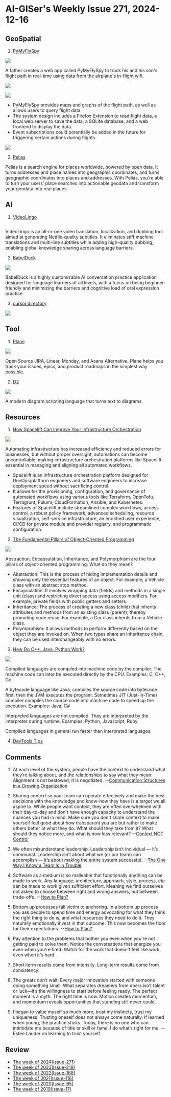 # AI-GISer's Weekly Issue 271, 2024-12-16

## GeoSpatial

1. [PyMyFlySpy](https://robertheaton.com/pymyflyspy/)

![](https://robertheaton.com/images/pymyflyspy/ss-main.png)

A father creates a web app called PyMyFlySpy to track his and his son's flight path in real-time using data from the airplane's in-flight wifi.

![](https://robertheaton.com/images/pymyflyspy/ss-graphs.png)

![](https://robertheaton.com/images/pymyflyspy/systems-diagram-2024-11-19.png)

- PyMyFlySpy provides maps and graphs of the flight path, as well as allows users to query flight data.
- The system design includes a Firefox Extension to read flight data, a local web server to save the data, a SQLite database, and a web frontend to display the data.
- Event subscriptions could potentially be added in the future for triggering certain actions during flights.

![](https://robertheaton.com/images/pymyflyspy/arrows.png)

2. [Pelias](https://github.com/pelias/placeholder)

Pelias is a search engine for places worldwide, powered by open data. It turns addresses and place names into geographic coordinates, and turns geographic coordinates into places and addresses. With Pelias, you’re able to turn your users’ place searches into actionable geodata and transform your geodata into real places.

## AI

1. [VideoLingo](https://github.com/Huanshere/VideoLingo)

![]()

VideoLingo is an all-in-one video translation, localization, and dubbing tool aimed at generating Netflix-quality subtitles. It eliminates stiff machine translations and multi-line subtitles while adding high-quality dubbing, enabling global knowledge sharing across language barriers.

2. [BabelDuck](https://github.com/Orenoid/BabelDuck)

![](https://github.com/Orenoid/BabelDuck/raw/main/.github/assets/images/README-en-grammar-check.png)

BabelDuck is a highly customizable AI conversation practice application designed for language learners of all levels, with a focus on being beginner-friendly and minimizing the barriers and cognitive load of oral expression practice.

3. [cursor.directory](https://cursor.directory/)

![](https://images-1252557999.file.myqcloud.com/uPic/ygOBRk.png)

## Tool

1. [Plane](https://github.com/makeplane/plane)

![](https://camo.githubusercontent.com/1dc804fd6e5e177361c694cb889baf1616fb9069b693d5a8cc0746485600c0ab/68747470733a2f2f706c616e652d6d61726b6574696e672e73332e61702d736f7574682d312e616d617a6f6e6177732e636f6d2f706c616e652d726561646d652f706c616e655f73637265656e735f6461726b5f6d6f64652e77656270)

Open Source JIRA, Linear, Monday, and Asana Alternative. Plane helps you track your issues, epics, and product roadmaps in the simplest way possible.

2. [D2](https://github.com/terrastruct/d2)

![](https://d2lang.com/assets/images/cheatsheet-f339f7f54341094c52b5e805cc196dc9.png)

A modern diagram scripting language that turns text to diagrams.

## Resources

1. [How Spacelift Can Improve Your Infrastructure Orchestration](https://spacelift.io/blog/how-specialized-solution-can-improve-your-iac)

![](https://spacelift.io/_next/image?url=https%3A%2F%2Fspaceliftio.wpcomstaging.com%2Fwp-content%2Fuploads%2F2021%2F09%2Fwhat-is-spacelift.png&w=1920&q=75)

Automating infrastructure has increased efficiency and reduced errors for businesses, but without proper oversight, automations can become uncontrollable, making infrastructure orchestration platforms like Spacelift essential in managing and aligning all automated workflows.

- Spacelift is an infrastructure orchestration platform designed for DevOps/platform engineers and software engineers to increase deployment speed without sacrificing control.
- It allows for the provisioning, configuration, and governance of automated workflows using various tools like Terraform, OpenTofu, Terragrunt, Pulumi, CloudFormation, Ansible, and Kubernetes.
- Features of Spacelift include streamlined complex workflows, access control, a robust policy framework, advanced scheduling, resource visualization, self-service infrastructure, an enriched user experience, CI/CD for private module and provider registry, and programmatic configuration.

2. [The Fundamental Pillars of Object-Oriented Programming](https://blog.bytebytego.com/i/153098029/the-fundamental-pillars-of-object-oriented-programming)

![](https://telegraph-image-4sk.pages.dev/file/AgACAgEAAyEGAASM0u-ZAAMFZ2OzbP3Dr26QXy9h2iE-hnGprfEAAjGuMRt06SFH4cF8ePEwXhcBAAMCAAN3AAM2BA.jpeg)

Abstraction, Encapsulation, Inheritance, and Polymorphism are the four pillars of object-oriented programming. What do they mean?

- Abstraction: This is the process of hiding implementation details and showing only the essential features of an object. For example, a Vehicle class with an abstract stop method.
- Encapsulation: It involves wrapping data (fields) and methods in a single unit (class) and restricting direct access using access modifiers. For example, private fields with public getters and setters.
- Inheritance: The process of creating a new class (child) that inherits attributes and methods from an existing class (parent), thereby promoting code reuse. For example, a Car class inherits from a Vehicle class.
- Polymorphism: It allows methods to perform differently based on the object they are invoked on. When two types share an inheritance chain, they can be used interchangeably with no errors.

3. [How Do C++, Java, Python Work?](https://blog.bytebytego.com/i/153098029/how-do-c-java-python-work)

![](https://telegraph-image-4sk.pages.dev/file/AgACAgEAAyEGAASM0u-ZAAMEZ2OuwVS3f8xkDGVLzkaJsyHTwosAAjCuMRt06SFHRtlWY16mH64BAAMCAAN3AAM2BA.png)

Compiled languages are compiled into machine code by the compiler. The machine code can later be executed directly by the CPU. Examples: C, C++, Go.

A bytecode language like Java, compiles the source code into bytecode first, then the JVM executes the program. Sometimes JIT (Just-In-Time) compiler compiles the source code into machine code to speed up the execution. Examples: Java, C#

Interpreted languages are not compiled. They are interpreted by the interpreter during runtime. Examples: Python, Javascript, Ruby

Compiled languages in general run faster than interpreted languages.

4. [DevTools Tips](https://devtoolstips.org/)

## Comments

1. At each level of the system, people have the context to understand what they’re talking about, and the relationships to say what they mean. Alignment is not bestowed; it is negotiated. --[Communication Structures in a Growing Organization](https://jessitron.com/2024/11/24/communication-structures-in-a-growing-organization/)

2. Sharing context so your team can operate effectively and make the best decisions with the knowledge and know-how they have is a target we all aspire to. While people want context, they are often overwhelmed with their day-to-day and don't have enough capacity to understand the nuances you had in mind. Make sure you don't share context to make yourself feel good about how transparent you are but rather to make others better at what they do. What should they take from it? What should they notice more, and what is now less relevant? --[Context NOT Control](https://www.antmurphy.me/newsletter/context-over-control)

3. We often misunderstand leadership. Leadership isn’t individual — it’s communal. Leadership isn’t about what we (or our team) can accomplish — it’s about making the entire system successful. --[The One Way I Know a Team Is in Trouble](https://suzansfieldnotes.substack.com/p/the-one-way-i-know-a-team-is-in-trouble)

4. Software as a medium is so malleable that functionally anything can be made to work. Any language, architecture, approach, style, process, etc can be made to work given sufficient effort. Meaning we find ourselves not asked to choose between right and wrong answers, but between trade-offs. --[How to Plan?](https://kellanem.com/notes/how-to-plan)

5. Bottom up processes fall victim to anchoring. In a bottom up process you ask people to spend time and energy advocating for what they think the right thing to do is, and what resources they need to do it. They naturally emotionally invest in that outcome. This now becomes the floor for their expectations. --[How to Plan?](https://kellanem.com/notes/how-to-plan)

6. Pay attention to the problems that bother you even when you're not getting paid to solve them. Notice the conversations that energize you even when you're tired. Watch for the work that doesn't feel like work, even when it's hard.

7. Short-term results come from intensity. Long-term results come from consistency.

8. The greats don’t wait. Every major innovation started with someone doing something small. What separates dreamers from doers isn’t talent or luck—it’s the willingness to start before feeling ready. The perfect moment is a myth. The right time is now. Motion creates momentum, and momentum reveals opportunities that standing still never could.

9. I began to value myself so much more, trust my instincts, trust my uniqueness. Trusting oneself does not always come naturally. If learned when young, the practice sticks. Today, there is no one who can intimidate me because of title or skill or fame. I do what’s right for me. --Estee Lauder on learning to trust yourself

## Review

- [The week of 2024(Issue-271)](../2024/issue-271.md)
- [The week of 2023(Issue-219)](../2023/issue-219.md)
- [The week of 2022(Issue-168)](../2022/issue-168.md)
- [The week of 2021(Issue-116)](../2021/issue-116.md)
- [The week of 2020(Issue-65)](../2020/issue-65.md)
- [The week of 2019(Issue-17)](../2019/issue-17.md)
